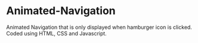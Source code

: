 # Animated-Navigation
Animated Navigation that is only displayed when hamburger icon is clicked. Coded using HTML, CSS and Javascript.
